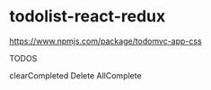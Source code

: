 # todolist-react-redux


https://www.npmjs.com/package/todomvc-app-css


TODOS

clearCompleted
Delete
AllComplete